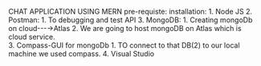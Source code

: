 CHAT APPLICATION USING MERN
pre-requiste:
installation:
    1. Node JS
    2. Postman:
        1. To debugging and test API
    3. MongoDB:
        1. Creating mongoDb on cloud---→Atlas
        2. We are going to host mongoDB on Atlas which is cloud service.	
        3. Compass-GUI for mongoDb
            1. TO connect to that DB(2) to our local machine we used compass.
    4. Visual Studio       